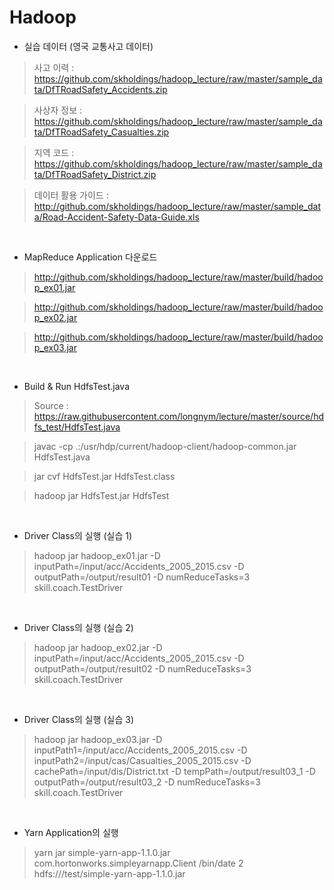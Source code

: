 Hadoop
==================

- 실습 데이터 (영국 교통사고 데이터)

> 사고 이력 : https://github.com/skholdings/hadoop_lecture/raw/master/sample_data/DfTRoadSafety_Accidents.zip

> 사상자 정보 : https://github.com/skholdings/hadoop_lecture/raw/master/sample_data/DfTRoadSafety_Casualties.zip

> 지역 코드 : https://github.com/skholdings/hadoop_lecture/raw/master/sample_data/DfTRoadSafety_District.zip

> 데이터 활용 가이드 : http://github.com/skholdings/hadoop_lecture/raw/master/sample_data/Road-Accident-Safety-Data-Guide.xls

<br>

- MapReduce Application 다운로드

> http://github.com/skholdings/hadoop_lecture/raw/master/build/hadoop_ex01.jar

> http://github.com/skholdings/hadoop_lecture/raw/master/build/hadoop_ex02.jar

> http://github.com/skholdings/hadoop_lecture/raw/master/build/hadoop_ex03.jar

<br>

- Build & Run HdfsTest.java

> Source : https://raw.githubusercontent.com/longnym/lecture/master/source/hdfs_test/HdfsTest.java

> javac -cp .:/usr/hdp/current/hadoop-client/hadoop-common.jar HdfsTest.java

> jar cvf HdfsTest.jar HdfsTest.class

> hadoop jar HdfsTest.jar HdfsTest

<br>

- Driver Class의 실행 (실습 1)

>hadoop jar hadoop_ex01.jar -D inputPath=/input/acc/Accidents_2005_2015.csv -D outputPath=/output/result01 -D numReduceTasks=3 skill.coach.TestDriver

<br>

- Driver Class의 실행 (실습 2)

>hadoop jar hadoop_ex02.jar -D inputPath=/input/acc/Accidents_2005_2015.csv -D outputPath=/output/result02 -D numReduceTasks=3 skill.coach.TestDriver

<br>

- Driver Class의 실행 (실습 3)

>hadoop jar hadoop_ex03.jar -D inputPath1=/input/acc/Accidents_2005_2015.csv -D inputPath2=/input/cas/Casualties_2005_2015.csv -D cachePath=/input/dis/District.txt -D tempPath=/output/result03_1 -D outputPath=/output/result03_2 -D numReduceTasks=3 skill.coach.TestDriver

<br>

- Yarn Application의 실행

>yarn jar simple-yarn-app-1.1.0.jar com.hortonworks.simpleyarnapp.Client /bin/date 2 hdfs:///test/simple-yarn-app-1.1.0.jar

<br>
